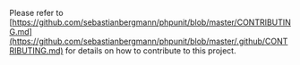 Please refer to [https://github.com/sebastianbergmann/phpunit/blob/master/CONTRIBUTING.md](https://github.com/sebastianbergmann/phpunit/blob/master/.github/CONTRIBUTING.md) for details on how to contribute to this project.
